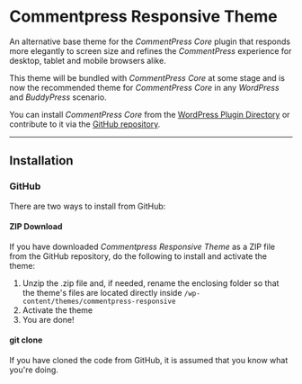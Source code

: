 Commentpress Responsive Theme
=============================

An alternative base theme for the *CommentPress Core* plugin that responds more elegantly to screen size and refines the *CommentPress* experience for desktop, tablet and mobile browsers alike.

This theme will be bundled with *CommentPress Core* at some stage and is now the recommended theme for *CommentPress Core* in any *WordPress* and *BuddyPress* scenario.

You can install *CommentPress Core* from the [WordPress Plugin Directory](http://wordpress.org/plugins/commentpress-core/) or contribute to it via the [GitHub repository](https://github.com/IFBook/commentpress-core).

---

## Installation ##

### GitHub ###

There are two ways to install from GitHub:

#### ZIP Download ####

If you have downloaded *Commentpress Responsive Theme* as a ZIP file from the GitHub repository, do the following to install and activate the theme:

1. Unzip the .zip file and, if needed, rename the enclosing folder so that the theme's files are located directly inside `/wp-content/themes/commentpress-responsive`
2. Activate the theme
3. You are done!

#### git clone ####

If you have cloned the code from GitHub, it is assumed that you know what you're doing.